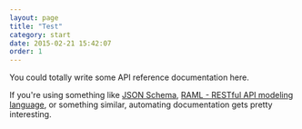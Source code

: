```yaml
---
layout: page
title: "Test"
category: start
date: 2015-02-21 15:42:07
order: 1
---
```


You could totally write some API reference documentation here.

If you're using something like [JSON Schema](http://json-schema.org/), [RAML - RESTful API modeling language](http://raml.org/), or something similar, automating documentation gets pretty interesting.
